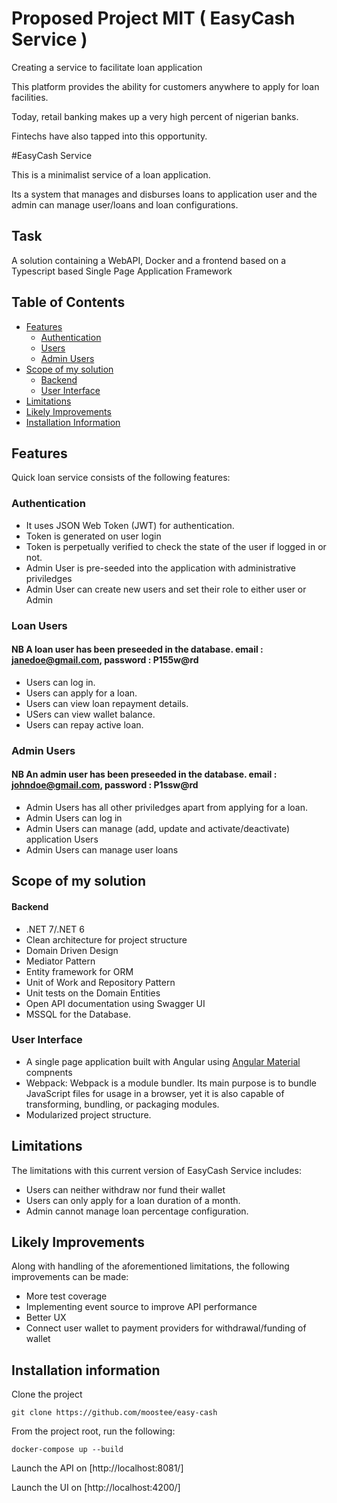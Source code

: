 # Proposed Project MIT ( EasyCash Service )

Creating a service to facilitate loan application 

This platform provides the ability for customers anywhere to apply for loan facilities.

Today, retail banking makes up a very high percent of nigerian banks.

Fintechs have also tapped into this opportunity.


#EasyCash Service

This is a minimalist service of a loan application.


Its a system that manages and disburses loans to application user and the admin can manage user/loans and loan configurations.


## [](https://github.com/moostee/easy-cash#task)Task

A solution containing a WebAPI, Docker and a frontend based on a Typescript based Single Page Application Framework

## [](https://github.com/moostee/easy-cash#table-of-contents)Table of Contents

-   [Features](https://github.com/moostee/easy-cash#features)
    -   [Authentication](https://github.com/moostee/easy-cash#authentication)
    -   [Users](https://github.com/moostee/easy-cash#loan-users)
    -   [Admin Users](https://github.com/moostee/easy-cash#admin-users)
-   [Scope of my solution](https://github.com/moostee/easy-cash#scope-of-my-solution)
    -   [Backend](https://github.com/moostee/easy-cash#backend)
    -   [User Interface](https://github.com/moostee/easy-cash#user-interface)
-   [Limitations](https://github.com/moostee/easy-cash#limitations)
-   [Likely Improvements](https://github.com/moostee/easy-cash#likely-improvements)
-   [Installation Information](https://github.com/moostee/easy-cash#installation-information)

## [](https://github.com/moostee/easy-cash#features)[](https://github.com/moostee/easy-cash#features)Features

Quick loan service consists of the following features:

### [](https://github.com/moostee/easy-cash#authentication)[](https://github.com/moostee/easy-cash#authentication)Authentication

-   It uses JSON Web Token (JWT) for authentication.
-   Token is generated on user login
-   Token is perpetually verified to check the state of the user if logged in or not.
-   Admin User is pre-seeded into the application with administrative priviledges
-   Admin User can create new users and set their role to either user or Admin

### [](https://github.com/moostee/easy-cash#loan-users)[](https://github.com/moostee/easy-cash#loan)Loan Users

#### NB A loan user has been preseeded in the database. email : janedoe@gmail.com, password : P155w@rd

-   Users can log in.
-   Users can apply for a loan.
-   Users can view loan repayment details.
-   USers can view wallet balance.
-   Users can repay active loan.



### [](https://github.com/moostee/easy-cash#admin-users)[](https://github.com/moostee/easy-cash#admin)Admin Users

#### NB An admin user has been preseeded in the database. email : johndoe@gmail.com, password : P1ssw@rd

-   Admin Users has all other priviledges apart from applying for a loan.
-   Admin Users can log in
-   Admin Users can manage (add, update and activate/deactivate) application Users
-   Admin Users can manage user loans

## [](https://github.com/moostee/easy-cash#scope-of-my-solution)[](https://github.com/moostee/easy-cash#scope)Scope of my solution

#### [](https://github.com/moostee/easy-cash#backend)[](https://github.com/moostee/easy-cash#scope-backend)Backend
- .NET 7/.NET 6
-   Clean architecture for project structure
-   Domain Driven Design
-   Mediator Pattern
-   Entity framework for ORM
-   Unit of Work and Repository Pattern
-   Unit tests on the Domain Entities
-   Open API documentation using Swagger UI
-   MSSQL for the Database.

### [](https://github.com/moostee/easy-cash#user-interface)[](https://github.com/moostee/easy-cash#scope-ui)User Interface

-   A single page application built with Angular using  [Angular Material](https://material.angular.io/)  compnents
-   Webpack: Webpack is a module bundler. Its main purpose is to bundle JavaScript files for usage in a browser, yet it is also capable of transforming, bundling, or packaging modules.
-   Modularized project structure.

## [](https://github.com/moostee/easy-cash#limitations)[](https://github.com/moostee/easy-cash#limitations)Limitations

The limitations with this current version of EasyCash Service includes:

-   Users can neither withdraw nor fund their wallet
-   Users can only apply for a loan duration of a month.
-   Admin cannot manage loan percentage  configuration.

## [](https://github.com/moostee/easy-cash#likely-improvements)[](https://github.com/moostee/easy-cash#improvements)Likely Improvements

Along with handling of the aforementioned limitations, the following improvements can be made:

-   More test coverage
-   Implementing event source to improve API performance
-   Better UX
-   Connect user wallet to payment providers for withdrawal/funding of wallet

## [](https://github.com/moostee/easy-cash#installation-information)[](https://github.com/moostee/easy-cash#installation)Installation information

Clone the project
```
git clone https://github.com/moostee/easy-cash
```

From the project root, run the following:
```
docker-compose up --build
```
Launch the API on [http://localhost:8081/]

Launch the UI on [http://localhost:4200/]
